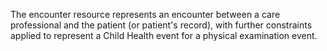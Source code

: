 The encounter resource represents an encounter between a care professional and the patient (or patient's record), with further constraints applied to represent a Child Health event for a physical examination event.